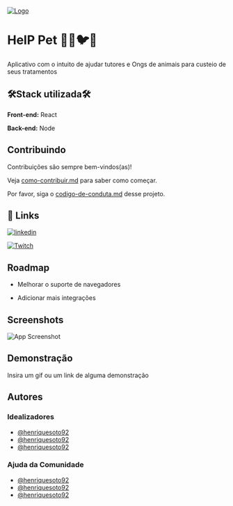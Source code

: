 [![Logo](https://avatars.githubusercontent.com/u/107225881?s=96&v=4)](https://programadoraos30.com.br)


# HelP Pet 🐶🐱🐦🐸

Aplicativo com o intuito de ajudar tutores e Ongs de animais para custeio de seus tratamentos



## 🛠Stack utilizada🛠

**Front-end:** React

**Back-end:** Node


## Contribuindo

Contribuições são sempre bem-vindos(as)!

Veja [como-contribuir.md](https://www.github.com/henriquesoto92) para saber como começar.

Por favor, siga o [codigo-de-conduta.md](https://www.github.com/henriquesoto92) desse projeto.


## 🔗 Links

[![linkedin](https://img.shields.io/badge/linkedin-0A66C2?style=for-the-badge&logo=linkedin&logoColor=white)](https://www.linkedin.com/henriquesoto92)

[![Twitch](https://img.shields.io/twitch/status/ProgramadorAos30?style=social)](https://www.twitch.tv/programadoraos30)

## Roadmap

- Melhorar o suporte de navegadores

- Adicionar mais integrações


## Screenshots

![App Screenshot](https://via.placeholder.com/468x300?text=App+Screenshot+Here)


## Demonstração

Insira um gif ou um link de alguma demonstração


## Autores
### Idealizadores
- [@henriquesoto92](https://www.github.com/henriquesoto92)
- [@henriquesoto92](https://www.github.com/henriquesoto92)
- [@henriquesoto92](https://www.github.com/henriquesoto92)

### Ajuda da Comunidade
- [@henriquesoto92](https://www.github.com/henriquesoto92)
- [@henriquesoto92](https://www.github.com/henriquesoto92)
- [@henriquesoto92](https://www.github.com/henriquesoto92)

